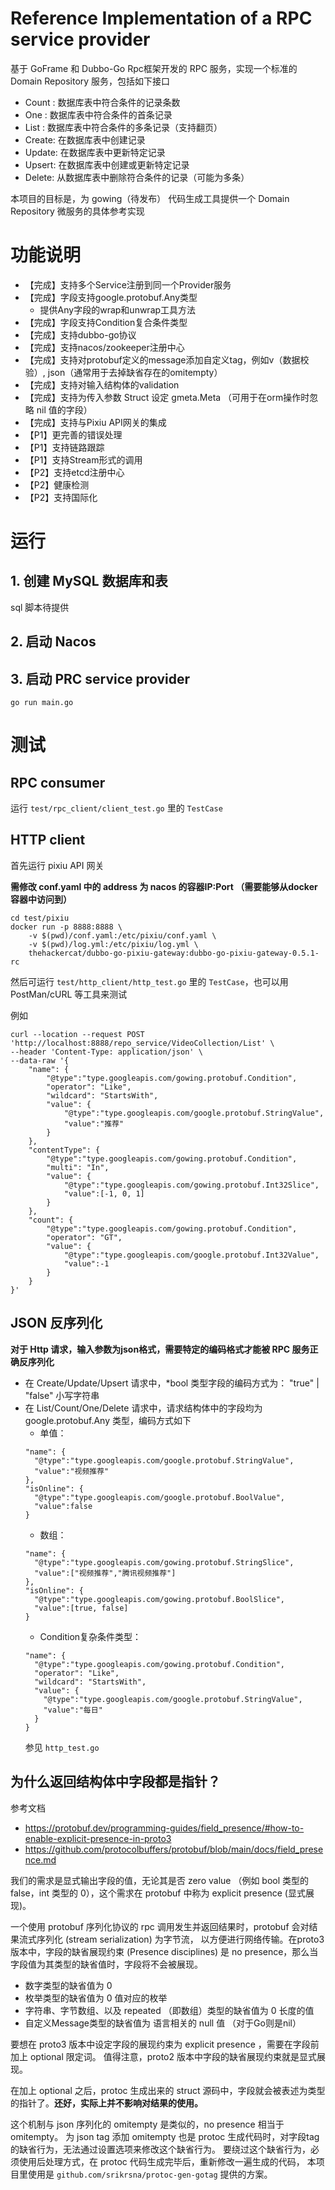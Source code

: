 # Reference Implementation of a RPC service provider

基于 GoFrame 和 Dubbo-Go Rpc框架开发的 RPC 服务，实现一个标准的 Domain Repository 服务，包括如下接口
- Count : 数据库表中符合条件的记录条数
- One   : 数据库表中符合条件的首条记录
- List  : 数据库表中符合条件的多条记录（支持翻页）
- Create: 在数据库表中创建记录
- Update: 在数据库表中更新特定记录
- Upsert: 在数据库表中创建或更新特定记录
- Delete: 从数据库表中删除符合条件的记录（可能为多条）

本项目的目标是，为 gowing（待发布） 代码生成工具提供一个 Domain Repository 微服务的具体参考实现

# 功能说明
- 【完成】支持多个Service注册到同一个Provider服务
- 【完成】字段支持google.protobuf.Any类型
    - 提供Any字段的wrap和unwrap工具方法
- 【完成】字段支持Condition复合条件类型
- 【完成】支持dubbo-go协议
- 【完成】支持nacos/zookeeper注册中心
- 【完成】支持对protobuf定义的message添加自定义tag，例如v（数据校验）, json（通常用于去掉缺省存在的omitempty）
- 【完成】支持对输入结构体的validation
- 【完成】支持为传入参数 Struct 设定 gmeta.Meta （可用于在orm操作时忽略 nil 值的字段）
- 【完成】支持与Pixiu API网关的集成
- 【P1】更完善的错误处理
- 【P1】支持链路跟踪
- 【P1】支持Stream形式的调用
- 【P2】支持etcd注册中心
- 【P2】健康检测
- 【P2】支持国际化

# 运行 
## 1. 创建 MySQL 数据库和表
sql 脚本待提供 
## 2. 启动 Nacos

## 3. 启动 PRC service provider
`go run main.go`

# 测试
## RPC consumer
运行 `test/rpc_client/client_test.go` 里的 `TestCase`

## HTTP client
首先运行 pixiu API 网关

**需修改 conf.yaml 中的 address 为 nacos 的容器IP:Port （需要能够从docker容器中访问到）**

```
cd test/pixiu
docker run -p 8888:8888 \
    -v $(pwd)/conf.yaml:/etc/pixiu/conf.yaml \
    -v $(pwd)/log.yml:/etc/pixiu/log.yml \
    thehackercat/dubbo-go-pixiu-gateway:dubbo-go-pixiu-gateway-0.5.1-rc
```
然后可运行 `test/http_client/http_test.go` 里的 `TestCase`，也可以用 PostMan/cURL 等工具来测试

例如
```shell
curl --location --request POST 'http://localhost:8888/repo_service/VideoCollection/List' \
--header 'Content-Type: application/json' \
--data-raw '{
    "name": {
        "@type":"type.googleapis.com/gowing.protobuf.Condition",
        "operator": "Like",
        "wildcard": "StartsWith",
        "value": {
            "@type":"type.googleapis.com/google.protobuf.StringValue",
            "value":"推荐"
        }
    },
    "contentType": {
        "@type":"type.googleapis.com/gowing.protobuf.Condition",
        "multi": "In",
        "value": {
            "@type":"type.googleapis.com/gowing.protobuf.Int32Slice",
            "value":[-1, 0, 1]
        }
    },
    "count": {
        "@type":"type.googleapis.com/gowing.protobuf.Condition",
        "operator": "GT",
        "value": {
            "@type":"type.googleapis.com/google.protobuf.Int32Value",
            "value":-1
        }
    }
}'
```

## JSON 反序列化
**对于 Http 请求，输入参数为json格式，需要特定的编码格式才能被 RPC 服务正确反序列化**
- 在 Create/Update/Upsert 请求中，*bool 类型字段的编码方式为： "true" | "false" 小写字符串
- 在 List/Count/One/Delete 请求中，请求结构体中的字段均为 google.protobuf.Any 类型，编码方式如下
  - 单值：
  ```
  "name": {
    "@type":"type.googleapis.com/google.protobuf.StringValue",
    "value":"视频推荐"
  },
  "isOnline": {
    "@type":"type.googleapis.com/google.protobuf.BoolValue",
    "value":false
  }
  ```
  - 数组：
  ```
  "name": {
    "@type":"type.googleapis.com/gowing.protobuf.StringSlice",
    "value":["视频推荐","腾讯视频推荐"]
  },
  "isOnline": {
    "@type":"type.googleapis.com/gowing.protobuf.BoolSlice",
    "value":[true, false]
  }
  ```
  - Condition复杂条件类型：
  ```
  "name": {
    "@type":"type.googleapis.com/gowing.protobuf.Condition",
    "operator": "Like",
    "wildcard": "StartsWith",
    "value": {
      "@type":"type.googleapis.com/google.protobuf.StringValue",
      "value":"每日"
    }
  }
  ```
  参见 `http_test.go`

## 为什么返回结构体中字段都是指针？
参考文档 
- https://protobuf.dev/programming-guides/field_presence/#how-to-enable-explicit-presence-in-proto3
- https://github.com/protocolbuffers/protobuf/blob/main/docs/field_presence.md

我们的需求是显式输出字段的值，无论其是否 zero value （例如 bool 类型的 false，int 类型的 0），这个需求在 protobuf 中称为
explicit presence (显式展现)。

一个使用 protobuf 序列化协议的 rpc 调用发生并返回结果时，protobuf 会对结果流式序列化 (stream serialization) 为字节流，
以方便进行网络传输。在proto3版本中，字段的缺省展现约束 (Presence disciplines) 是 no presence，那么当字段值为其类型的缺省值时，字段将不会被展现。
- 数字类型的缺省值为 0
- 枚举类型的缺省值为 0 值对应的枚举
- 字符串、字节数组、以及 repeated （即数组）类型的缺省值为 0 长度的值
- 自定义Message类型的缺省值为 语言相关的 null 值 （对于Go则是nil）

要想在 proto3 版本中设定字段的展现约束为 explicit presence ，需要在字段前加上 optional 限定词。
值得注意，proto2 版本中字段的缺省展现约束就是显式展现。

在加上 optional 之后，protoc 生成出来的 struct 源码中，字段就会被表述为类型的指针了。**还好，实际上并不影响对结果的使用。**

这个机制与 json 序列化的 omitempty 是类似的，no presence 相当于 omitempty。
为 json tag 添加 omitempty 也是 protoc 生成代码时，对字段tag的缺省行为，无法通过设置选项来修改这个缺省行为。
要绕过这个缺省行为，必须使用后处理方式，在 protoc 代码生成完毕后，重新修改一遍生成的代码，
本项目里使用是 `github.com/srikrsna/protoc-gen-gotag` 提供的方案。
